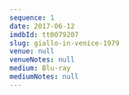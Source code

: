 ```yaml
---
sequence: 1
date: 2017-06-12
imdbId: tt0079207
slug: giallo-in-venice-1979
venue: null
venueNotes: null
medium: Blu-ray
mediumNotes: null
---
```


